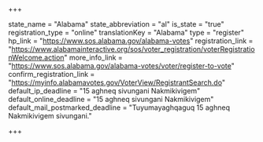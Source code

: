 +++

state_name = "Alabama"
state_abbreviation = "al"
is_state = "true"
registration_type = "online"
translationKey = "Alabama"
type = "register"
hp_link = "https://www.sos.alabama.gov/alabama-votes"
registration_link = "https://www.alabamainteractive.org/sos/voter_registration/voterRegistrationWelcome.action"
more_info_link = "https://www.sos.alabama.gov/alabama-votes/voter/register-to-vote"
confirm_registration_link = "https://myinfo.alabamavotes.gov/VoterView/RegistrantSearch.do"
default_ip_deadline = "15 aghneq sivungani Nakmikivigem"
default_online_deadline = "15 aghneq sivungani Nakmikivigem"
default_mail_postmarked_deadline = "Tuyumayaghqaguq 15 aghneq Nakmikivigem sivungani."

+++